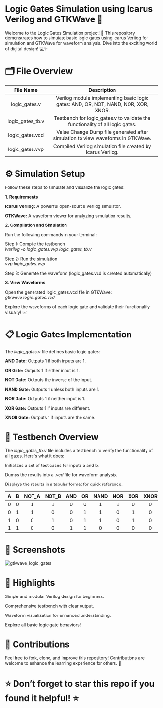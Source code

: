 # Logic Gates Simulation using Icarus Verilog and GTKWave 🚀

Welcome to the Logic Gates Simulation project! 🎉 This repository demonstrates how to simulate basic logic gates using Icarus Verilog for simulation and GTKWave for waveform analysis. Dive into the exciting world of digital design! 💻✨

# 🗂 File Overview

| 	File Name	 | 	Description	 |  
| 	:-----:	 | 	:-----:	 | 	 
| 	logic_gates.v	| 	Verilog module implementing basic logic gates: AND, OR, NOT, NAND, NOR, XOR, XNOR.	|  
| 	logic_gates_tb.v	| 	Testbench for logic_gates.v to validate the functionality of all logic gates.	|  
| 	logic_gates.vcd	| 	Value Change Dump file generated after simulation to view waveforms in GTKWave.	| 
| 	logic_gates.vvp	| 	Compiled Verilog simulation file created by Icarus Verilog.	| 

# ⚙️ Simulation Setup

Follow these steps to simulate and visualize the logic gates:

**1. Requirements**

**Icarus Verilog:** A powerful open-source Verilog simulator.

**GTKWave:** A waveform viewer for analyzing simulation results.

**2. Compilation and Simulation**

Run the following commands in your terminal:

Step 1: Compile the testbench\
  _iverilog -o logic_gates.vvp logic_gates_tb.v_

Step 2: Run the simulation\
  _vvp logic_gates.vvp_

Step 3: Generate the waveform (logic_gates.vcd is created automatically)

**3. View Waveforms**

Open the generated logic_gates.vcd file in GTKWave:\
  _gtkwave logic_gates.vcd_

Explore the waveforms of each logic gate and validate their functionality visually! 📈

# 📋 Logic Gates Implementation

The _logic_gates.v_ file defines basic logic gates:

**AND Gate:** Outputs 1 if both inputs are 1.

**OR Gate:** Outputs 1 if either input is 1.

**NOT Gate:** Outputs the inverse of the input.

**NAND Gate:** Outputs 1 unless both inputs are 1.

**NOR Gate:** Outputs 1 if neither input is 1.

**XOR Gate:** Outputs 1 if inputs are different.

**XNOR Gate:** Outputs 1 if inputs are the same.

# 📜 Testbench Overview

The _logic_gates_tb.v_ file includes a testbench to verify the functionality of all gates. Here's what it does:

Initializes a set of test cases for inputs a and b.

Dumps the results into a _.vcd_ file for waveform analysis.

Displays the results in a tabular format for quick reference.


| 	A	 | 	B	 | 	NOT_A	 | 	NOT_B	 | 	AND	 | 	OR	 | 	NAND	 | 	NOR	 | 	XOR	 | 	XNOR	 | 
| 	:-----:	 | 	:-----:	 | 	:-----:	 | 	:-----:	 | 	:-----:	 | 	:-----:	 | 	:-----:	 | 	:-----:	 | 	:-----:	 | 	:-----:	 | 
| 	0	| 	0	| 	1	 | 	1	| 	0	 | 	0	| 	1	| 	1	 | 	0	|	0	|
| 	0	| 	1	| 	1	 | 	0	| 	0	 | 	1	| 	1	| 	0	 | 	1	| 	0	|
| 	1	| 	0	| 	0	 | 	1	| 	0	 | 	1	| 	1	| 	0	 |  1	|	 0	|
| 	1	| 	1	| 	0	 | 	0	| 	1	 | 	1	| 	0	| 	0	 | 	0	| 	0	|

# 📸 Screenshots

![gtkwave_logic_gates](https://github.com/user-attachments/assets/e2b6252b-6f73-4752-998c-2bc259167690)


# 🌟 Highlights

Simple and modular Verilog design for beginners.

Comprehensive testbench with clear output.

Waveform visualization for enhanced understanding.

Explore all basic logic gate behaviors!

# 🤝 Contributions

Feel free to fork, clone, and improve this repository! Contributions are welcome to enhance the learning experience for others. 🚀

# ⭐ Don’t forget to star this repo if you found it helpful! ⭐


